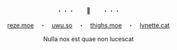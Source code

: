 <p align="center">・・・　　💖　　・・・</p>
<p align="center"><a href="https://reze.moe">reze.moe</a>　・　<a href="https://uwu.so">uwu.so</a>　・　<a href="https://thighs.moe">thighs.moe</a>　・　<a href="https://lynette.cat">lynette.cat</a></p>
<p align="center">Nulla nox est quae non lucescat</p>
